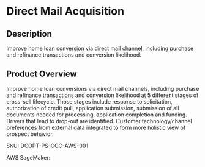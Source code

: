 # Direct Mail Acquisition

## Description
Improve home loan conversion via direct mail channel, including purchase and refinance transactions and conversion likelihood. 

## Product Overview
Improve home loan conversions via direct mail channels, including purchase and refinance transactions and conversion likelihood at 5 different stages of cross-sell lifecycle. Those stages include response to solicitation, authorization of credit pull, application submission, submission of all documents needed for processing, application completion and funding. Drivers that lead to drop-out are identified. Customer technology/channel preferences from external data integrated to form more holistic view of prospect behavior. 

SKU: DCOPT-PS-CCC-AWS-001

AWS SageMaker: 
